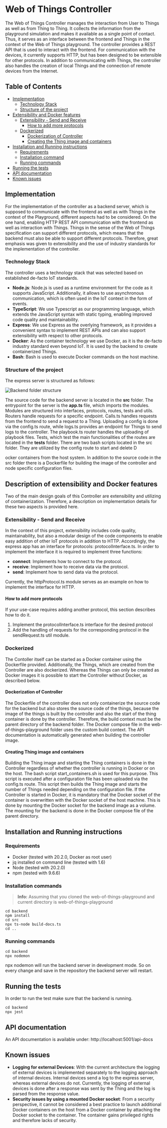 # Web of Things Controller
The Web of Things Controller manages the interaction from User to Things as well as from Thing to Thing. It collects the information from the playground simulation and makes it available as a single point of contact. Thus, it serves as an interface between the frontend and Things in the context of the Web of Things playground. The controller provides a REST API that is used to interact with the frontend. For communication with the devices, it currently supports HTTP, but has been designed to be extensible for other protocols. In addition to communicating with Things, the controller also handles the creation of local Things and the connection of remote devices from the Internet.
## Table of Contents
- [Implementation](#implementation)
  - [Technology Stack](#technology-stack)
  - [Structure of the project](#structure-of-the-project)
- [Extensibility and Docker features](#description-of-extensibility-and-docker-features)
  - [Extensibility - Send and Receive](#extensibility---send-and-receive)
    - [How to add more protocols](#how-to-add-more-protocols)
  - [Dockerized](#dockerized)
    - [Dockerization of Controller](#dockerization-of-controller)
    - [Creating the Thing image and containers](#creating-thing-image-and-containers)
- [Installation and Running instructions](#installation-and-running-instructions)
  - [Requirements](#Requirements)
  - [Installation command](#installation-commands)
  - [Running commands](#running-commands)
- [Running the tests](#running-the-tests)
- [API documentation](#api-documentation)
- [Known issues](#known-issues)


## Implementation
For the implementation of the controller as a backend server, which is supposed to communicate with the frontend as well as with Things in the context of the Playground, different aspects had to be considered. On the one hand, enabling HTTP REST API communication with the frontend as well as interaction with Things. Things in the sense of the Web of Things specification can support different protocols, which means that the backend must also be able to support different protocols. Therefore, great emphasis was given to extensibility and the use of industry standards for the implementation of the controller.
### Technology Stack
The controller uses a technology stack that was selected based on established de-facto IoT standards.
- **Node.js**: Node.js is used as a runtime environment for the code as it supports JavaScript. Additionally, it allows to use asynchronous communication, which is often used in the IoT context in the form of events. 
- **TypeScript**: We use Typescript as our programming language, which extends the JavaScript syntax with static typing, enabling improved code quality and maintainability.
- **Express**: We use Express as the overlying framework, as it provides a convenient syntax to implement REST APIs and can also support extensibility with respect to other protocols.
- **Docker**: As the container technology we use Docker, as it is the de-facto industry standard even beyond IoT. It is used by the backend to create containerized Things.
- **Bash**: Bash is used to execute Docker commands on the host machine.

### Structure of the project
The express server is structured as follows:

![Backend folder structure](./../examples/applicationScreenshots/backendStructure.png)


The source code for the backend server is located in the **src** folder.
The entrypoint for the server is the **app.ts** file, which imports the modules. Modules are structured into interfaces, protocols, routes, tests and utils.
Routers handle requests for a specific endpoint. Calls.ts handles requests from the frontend to send a request to a Thing. Uploading a config is done via the config.ts route, while logs.ts provides an endpoint for Things to send logs to the controller.
The playbook.ts router handles the uploading of playbook files. Tests, which test the main functionalities of the routes are located in the **tests** folder.
There are two bash scripts located in the src folder. They are utilized by the config route to start and delete D

ocker containers from the host system.
In addition to the source code in the src folder there is a Dockerfile for building the image of the controller and node specific configuration files.


## Description of extensibility and Docker features
Two of the main design goals of this Controller are extensibility and utilizing of containerization.
Therefore, a description on implementation details for these two aspects is provided here.
### Extensibility - Send and Receive
In the context of this project, extensibility includes code quality, maintainability, but also a modular design of the code components to enable easy addition of other IoT protocols in addition to HTTP.
Accordingly, the express app has an interface for protocols: protocolInterface.ts. In order to implement the interface it is required to implement three functions:
- **connect**: Implements how to connect to the protocol. 
- **receive**: Implement how to receive data via the protocol.
- **send**: Implement how to send data via the protocol.

Currently, the httpProtocol.ts module serves as an example on how to implement the interface for HTTP.

#### How to add more protocols
If your use-case requires adding another protocol, this section describes how to do it.
1. Implement the protocolInterface.ts interface for the desired protocol
2. Add the handling of requests for the corresponding protocol in the sendRequest.ts util module.
### Dockerized
The Contoller itself can be started as a Docker container using the Dockerfile provided.
Additionally, the Things, which are created from the Controller are also dockerized.
Whereas the Things can only be created as Docker images it is possible to start the Controller without Docker, as described below.
#### Dockerization of Controller
The Dockerfile of the controller does not only containerize the source code for the backend but also stores the source code of the things, because the image of the things is built by the controller and also the start of the thing container is done by the controller. Therefore, the build context must be the parent directory of the backend folder. The Docker compose file in the web-of-things-playground folder uses the custom build context. The API documentation is automatically generated when building the controller image.
#### Creating Thing image and containers
Building the Thing image and starting the Thing containers is done in the Controller regardless of whether the controller is running in Docker or on the host.
The bash script start_containers.sh is used for this purpose. This script is executed after a configuration file has been uploaded via the config.ts route. This script then builds the Thing image and starts the number of Things needed depending on the configuration file.
If the Controller is started in Docker, it is mandatory that the Docker socket of the container is overwritten with the Docker socket of the host machine. This is done by mounting the Docker socket for the backend image as a volume. The mounting for the backend is done in the Docker compose file of the parent directory.

## Installation and Running instructions

### Requirements
- Docker (tested with 20.2.0, Docker as root user)
- jq installed on command line (tested with 1.6)
- Node (tested with 20.2.0)
- npm (tested with 9.6.6)
### Installation commands
> **Info:** Assuming that you cloned the web-of-things-playground and current directory is web-of-things-playground

```
cd backend
npm install
cd src
npx ts-node build-docs.ts
cd ..
```


### Running commands
```
cd backend
npx nodemon
```

npx nodemon will run the backend server in development mode. So on every change and save in the repository the backend server will restart.


## Running the tests
In order to run the test make sure that the backend is running.
```
cd backend
npx jest
```

## API documentation
An API documentation is available under: http://localhost:5001/api-docs

## Known issues
- **Logging for external Devices**:
With the current architecture the logging of external devices is implemented separately to the logging approach of internal devices. Internal devices send a log to the express server, whereas external devices do not. 
Currently, the logging of external devices is done after a response was sent by the Thing and the log is parsed from the response value. 
- **Security issues by using a mounted Docker socket**:
From a security perspective, it cannot be considered a best practice to launch additional Docker containers on the host from a Docker container by attaching the Docker socket to the container. The container gains privileged rights and therefore lacks of security. 